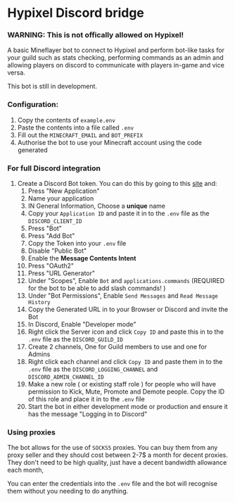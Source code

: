 # Hypixel Discord bridge

### WARNING: This is not offically allowed on Hypixel!

A basic Mineflayer bot to connect to Hypixel and perform bot-like tasks for your guild such as stats checking, performing commands as an admin and allowing players on discord to communicate with players in-game and vice versa. 

This bot is still in development.

### Configuration:

1. Copy the contents of ``example.env``
2. Paste the contents into a file called ``.env``
3. Fill out the ``MINECRAFT_EMAIL`` and  ``BOT_PREFIX``
4. Authorise the bot to use your Minecraft account using the code generated

### For full Discord integration

1. Create a Discord Bot token. You can do this by going to this  [site](https://discord.com/developers) and:
   1. Press "New Application"
   2. Name your application
   3. IN General Information, Choose a **unique** name
   4. Copy your ``Application ID`` and paste it in to the ``.env`` file as the ``DISCORD_CLIENT_ID``
   5. Press "Bot"
   6. Press "Add Bot"
   7. Copy the Token into your ``.env`` file
   8. Disable "Public Bot"
   9. Enable the **Message Contents Intent**
   10. Press "OAuth2"
   11. Press "URL Generator"
   12. Under "Scopes", Enable ``Bot`` and ``applications.commands`` (REQUIRED for the bot to be able to add slash commands! )
   13. Under "Bot Permissions", Enable ``Send Messages`` and ``Read Message History``
   14. Copy the Generated URL in to your Browser or Discord and invite the Bot
   15. In Discord, Enable "Developer mode"
   16. Right click the Server icon and click ``Copy ID`` and paste this in to the ``.env`` file as the ``DISCORD_GUILD_ID``
   17. Create 2 channels, One for Guild members to use and one for Admins
   18. Right click each channel and click ``Copy ID`` and paste them in to the ``.env`` file as the ``DISCORD_LOGGING_CHANNEL`` and ``DISCORD_ADMIN_CHANNEL_ID``
   19. Make a new role ( or existing staff role ) for people who will have permission to Kick, Mute, Promote and Demote people. Copy the ID of this role and place it in to the ``.env`` file
   20. Start the bot in either development mode or production and ensure it has the message "Logging in to Discord"

### Using proxies

The bot allows for the use of ``SOCKS5`` proxies. You can buy them from any proxy seller and they should cost between 2-7$ a month for decent proxies. They don't need to be high quality, just have a decent bandwidth allowance each month,

You can enter the credentials into the ``.env`` file and the bot will recognise them without you needing to do anything.

